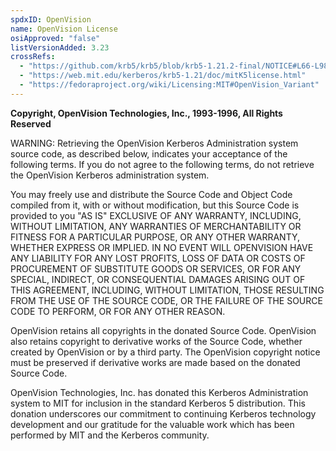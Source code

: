 ```yaml
---
spdxID: OpenVision
name: OpenVision License
osiApproved: "false"
listVersionAdded: 3.23
crossRefs: 
  - "https://github.com/krb5/krb5/blob/krb5-1.21.2-final/NOTICE#L66-L98"
  - "https://web.mit.edu/kerberos/krb5-1.21/doc/mitK5license.html"
  - "https://fedoraproject.org/wiki/Licensing:MIT#OpenVision_Variant"
---
```


**Copyright, OpenVision Technologies, Inc., 1993-1996, All Rights Reserved**

WARNING: Retrieving the OpenVision Kerberos Administration system source code, as described below, indicates your acceptance of the following terms. If you do not agree to the following terms, do not retrieve the OpenVision Kerberos administration system.

You may freely use and distribute the Source Code and Object Code compiled from it, with or without modification, but this Source Code is provided to you "AS IS" EXCLUSIVE OF ANY WARRANTY, INCLUDING, WITHOUT LIMITATION, ANY WARRANTIES OF MERCHANTABILITY OR FITNESS FOR A PARTICULAR PURPOSE, OR ANY OTHER WARRANTY, WHETHER EXPRESS OR IMPLIED. IN NO EVENT WILL OPENVISION HAVE ANY LIABILITY FOR ANY LOST PROFITS, LOSS OF DATA OR COSTS OF PROCUREMENT OF SUBSTITUTE GOODS OR SERVICES, OR FOR ANY SPECIAL, INDIRECT, OR CONSEQUENTIAL DAMAGES ARISING OUT OF THIS AGREEMENT, INCLUDING, WITHOUT LIMITATION, THOSE RESULTING FROM THE USE OF THE SOURCE CODE, OR THE FAILURE OF THE SOURCE CODE TO PERFORM, OR FOR ANY OTHER REASON.

OpenVision retains all copyrights in the donated Source Code. OpenVision also retains copyright to derivative works of the Source Code, whether created by OpenVision or by a third party. The OpenVision copyright notice must be preserved if derivative works are made based on the donated Source Code.

OpenVision Technologies, Inc. has donated this Kerberos Administration system to MIT for inclusion in the standard Kerberos 5 distribution. This donation underscores our commitment to continuing Kerberos technology development and our gratitude for the valuable work which has been performed by MIT and the Kerberos community.
